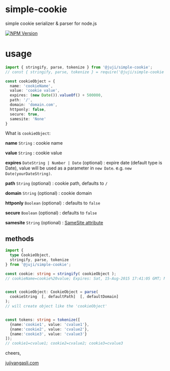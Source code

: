 # simple-cookie
simple cookie serializer & parser for node.js

[![NPM Version](https://img.shields.io/npm/v/simple-cookie.svg?style=flat)](https://npmjs.org/package/simple-cookie)

# usage

```ts
import { stringify, parse, tokenize } from '@juji/simple-cookie';
// const { stringify, parse, tokenize } = require('@juji/simple-cookie');

const cookieObject = {
  name: 'cookieName',
  value: 'cookie value',
  expires: (new Date()).valueOf() + 500000,
  path: '/',
  domain: 'domain.com',
  httponly: false,
  secure: true,
  samesite: 'None'
}
```
What is `cookieObject`:

**name** `String` : cookie name

**value** `String` : cookie value

**expires** `DateString | Number | Date` (optional) : expire date (default type is Date), value will be used as a parameter in `new Date`. e.g. `new Date(yourDateString)`.

**path** `String` (optional) : cookie path, defaults to `/`

**domain** `String` (optional) : cookie domain

**httponly** `Boolean` (optional) : defaults to `false`

**secure** `Boolean` (optional) : defaults to `false`

**samesite** `String` (optional) : [SameSite attribute](https://web.dev/articles/samesite-cookies-explained)

## methods

```ts
import { 
  type CookieObject, 
  stringify, parse, tokenize 
} from '@juji/simple-cookie';

const cookie: string = stringify( cookieObject );
// cookieName=cookie%20value; Expires: Sat, 15-Aug-2015 17:41:05 GMT; Max-Age: 31449600; Path=/; domain=domain.com; secure; samesite=None


const cookieObject: CookieObject = parse( 
  cookieString  [, defaultPath]  [, defaultDomain]  
);
// will create object like the 'cookieObject'


const tokens: string = tokenize([
  {name:'cookie1', value: 'cvalue1'},
  {name:'cookie2', value: 'cvalue2'},
  {name:'cookie3', value: 'cvalue3'}
]);
// cookie1=cvalue1; cookie2=cvalue2; cookie3=cvalue3
```


cheers,

[jujiyangasli.com](http://jujiyangasli.com)

